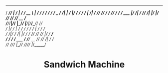 

   _____ ___    _   ______ _       ______________  __
  / ___//   |  / | / / __ \ |     / /  _/ ____/ / / /
  \__ \/ /| | /  |/ / / / / | /| / // // /   / /_/ / 
 ___/ / ___ |/ /|  / /_/ /| |/ |/ // // /___/ __  /  
/____/_/__|_/_/ |_/_____/ |__/|__/___/\____/_/ /_/   
   /  |/  /   | / ____/ / / /  _/ | / / ____/        
  / /|_/ / /| |/ /   / /_/ // //  |/ / __/           
 / /  / / ___ / /___/ __  // // /|  / /___           
/_/  /_/_/  |_\____/_/ /_/___/_/ |_/_____/           
                                                     
<h1 align="center">Sandwich Machine</h1>
